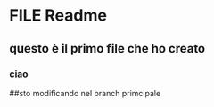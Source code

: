 # FILE Readme

## questo è il primo file che ho creato

### ciao

##sto modificando nel branch primcipale
